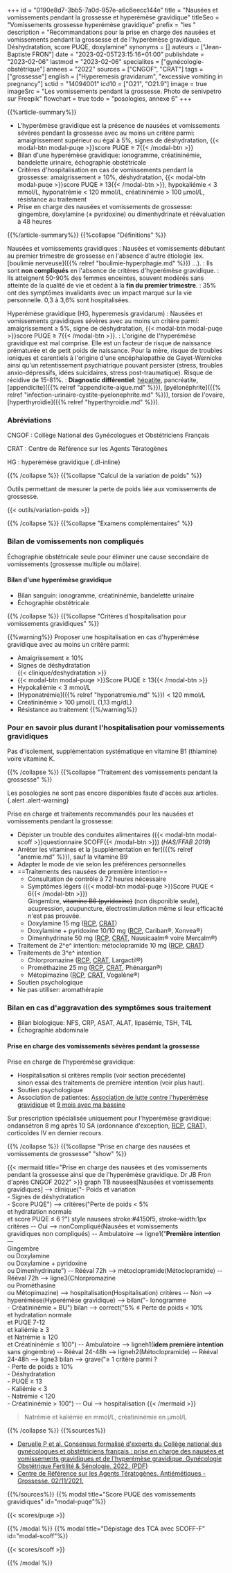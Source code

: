 +++
id = "0190e8d7-3bb5-7a0d-957e-a6c6eecc144e"
title = "Nausées et vomissements pendant la grossesse et hyperémèse gravidique"
titleSeo = "Vomissements grossesse hyperémèse gravidique"
prefix = "les "
description = "Recommandations pour la prise en charge des nausées et vomissements pendant la grossesse et de l'hyperémèse gravidique. Déshydratation, score PUQE, doxylamine"
synonyms = []
auteurs = ["Jean-Baptiste FRON"]
date = "2023-02-05T23:15:16+01:00"
publishdate = "2023-02-06"
lastmod = "2023-02-06"
specialites = ["gynécologie-obstétrique"]
annees = "2022"
sources = ["CNGOF", "CRAT"]
tags = ["grossesse"]
english = ["Hyperemesis gravidarum", "excessive vomiting in pregnancy"]
sctid = "14094001"
icd10 = ["O21", "O21.9"]
image = true
imageSrc = "Les vomissements pendant la grossesse. Photo de senivpetro sur Freepik"
flowchart = true
todo = "posologies, annexe 6"
+++

{{%article-summary%}}

- L'hyperémèse gravidique est la présence de nausées et vomissements sévères pendant la grossesse avec au moins un critère parmi: amaigrissement supérieur ou égal à 5%, signes de déshydratation, {{< modal-btn modal-puqe >}}score PUQE ≥ 7{{< /modal-btn >}}
- Bilan d'une hyperémèse gravidique: ionogramme, créatininémie, bandelette urinaire, échographie obstétricale
- Critères d'hospitalisation en cas de vomissements pendant la grossesse: amaigrissement ≥ 10%, déshydratation, {{< modal-btn modal-puqe >}}score PUQE ≥ 13{{< /modal-btn >}}, hypokaliémie < 3 mmol/L, hyponatrémie < 120 mmol/L, créatininémie > 100 µmol/L, résistance au traitement
- Prise en charge des nausées et vomissements de grossesse: gingembre, doxylamine (± pyridoxine) ou dimenhydrinate et réévaluation à 48 heures

{{%/article-summary%}}
{{%collapse "Définitions" %}}

Nausées et vomissements gravidiques
: Nausées et vomissements débutant au premier trimestre de grossesse en l'absence d'autre étiologie (ex. [boulimie nerveuse]({{% relref "boulimie-hyperphagie.md" %}}) ...).
: Ils sont **non compliqués** en l'absence de critères d'hyperémèse gravidique.
: Ils atteignent 50-90% des femmes enceintes, souvent modérés sans atteinte de la qualité de vie et cèdent à la **fin du premier trimestre**.
: 35% ont des symptômes invalidants avec un impact marqué sur la vie personnelle. 0,3 à 3,6% sont hospitalisées.

Hyperémèse gravidique (HG, hyperemesis gravidarum)
: Nausées et vomissements gravidiques sévères avec au moins un critère parmi: amaigrissement ≥ 5%, signe de déshydratation, {{< modal-btn modal-puqe >}}score PUQE ≥ 7{{< /modal-btn >}}.
: L'origine de l'hyperémèse gravidique est mal comprise. Elle est un facteur de risque de naissance prématurée et de petit poids de naissance. Pour la mère, risque de troubles ioniques et carentiels à l'origine d'une encéphalopathie de Gayet-Wernicke ainsi qu'un retentissement psychiatrique pouvant persister (stress, troubles anxio-dépressifs, idées suicidaires, stress post-traumatique). Risque de récidive de 15-81%.
: **Diagnostic différentiel**: [hépatite](/tags/hepatite/), pancréatite, [appendicite]({{% relref "appendicite-aigue.md" %}}), [pyélonéphrite]({{% relref "infection-urinaire-cystite-pyelonephrite.md" %}}), torsion de l'ovaire, [hyperthyroïdie]({{% relref "hyperthyroidie.md" %}}).

### Abréviations

CNGOF
: Collège National des Gynécologues et Obstétriciens Français

CRAT
: Centre de Référence sur les Agents Tératogènes

HG
: hyperémèse gravidique
{.dl-inline}

{{% /collapse %}}
{{%collapse "Calcul de la variation de poids" %}}

Outils permettant de mesurer la perte de poids liée aux vomissements de grossesse.

{{< outils/variation-poids >}}

{{% /collapse %}}
{{%collapse "Examens complémentaires" %}}

### Bilan de vomissements non compliqués

Échographie obstétricale seule pour éliminer une cause secondaire de vomissements (grossesse multiple ou môlaire).

#### Bilan d'une hyperémèse gravidique

- Bilan sanguin: ionogramme, créatininémie, bandelette urinaire
- Échographie obstétricale

{{% /collapse %}}
{{%collapse "Critères d'hospitalisation pour vomissements gravidiques" %}}

{{%warning%}}
Proposer une hospitalisation en cas d'hyperémèse gravidique avec au moins un critère parmi:

- Amaigrissement ≥ 10%
- Signes de déshydratation  
  {{< clinique/deshydratation >}}
- {{< modal-btn modal-puqe >}}Score PUQE ≥ 13{{< /modal-btn >}}
- Hypokaliémie < 3 mmol/L
- [Hyponatrémie]({{% relref "hyponatremie.md" %}}) < 120 mmol/L
- Créatininémie > 100 µmol/L (1,13 mg/dL)
- Résistance au traitement
{{%/warning%}}

### Pour en savoir plus durant l'hospitalisation pour vomissements gravidiques

Pas d'isolement, supplémentation systématique en vitamine B1 (thiamine) voire vitamine K.

{{% /collapse %}}
{{%collapse "Traitement des vomissements pendant la grossesse" %}}

Les posologies ne sont pas encore disponibles faute d'accès aux articles.
{.alert .alert-warning}

Prise en charge et traitements recommandés pour les nausées et vomissements pendant la grossesse:

- Dépister un trouble des conduites alimentaires ({{< modal-btn modal-scoff >}}questionnaire SCOFF{{< /modal-btn >}}) (*HAS/FFAB 2019*)
- Arrêter les vitamines et la [supplémentation en fer]({{% relref "anemie.md" %}}), sauf la vitamine B9
- Adapter le mode de vie selon les préférences personnelles
- ==Traitements des nausées de première intention==
  - Consultation de contrôle à 72 heures nécessaire
  - Symptômes légers ({{< modal-btn modal-puqe >}}Score PUQE < 6{{< /modal-btn >}})  
    Gingembre, ~~vitamine B6 (pyridoxine)~~ (non disponible seule), acupression, acupuncture, électrostimulation même si leur efficacité n'est pas prouvée.
  - Doxylamine 15 mg ([RCP](https://bdpm.ansm.sante.fr/medicament/64741955/extrait#tab-rcp), [CRAT](https://www.lecrat.fr/3405/))
  - Doxylamine + pyridoxine 10/10 mg ([RCP](https://bdpm.ansm.sante.fr/medicament/61447165/extrait#tab-rcp), Cariban®, Xonvea®)
  - Dimenhydrinate 50 mg ([RCP](https://bdpm.ansm.sante.fr/medicament/60173964/extrait#tab-rcp), [CRAT](https://www.lecrat.fr/3460/), Nausicaalm® voire Mercalm®)
- Traitement de 2^e^ intention: métoclopramide 10 mg ([RCP](https://bdpm.ansm.sante.fr/medicament/63177843/extrait#tab-rcp), [CRAT](https://www.lecrat.fr/3419/))
- Traitements de 3^e^ intention
  - Chlorpromazine ([RCP](https://bdpm.ansm.sante.fr/medicament/65676987/extrait#tab-rcp), [CRAT](https://www.lecrat.fr/3580/), Largactil®)
  - Prométhazine 25 mg ([RCP](https://bdpm.ansm.sante.fr/medicament/69764032/extrait#tab-rcp), [CRAT](https://www.lecrat.fr/3528/), Phénargan®)
  - Métopimazine ([RCP](https://bdpm.ansm.sante.fr/medicament/69503737/extrait#tab-rcp), [CRAT](https://www.lecrat.fr/11549/), Vogalène®)
- Soutien psychologique
- Ne pas utiliser: aromathérapie

### Bilan en cas d'aggravation des symptômes sous traitement

- Bilan biologique: NFS, CRP, ASAT, ALAT, lipasémie, TSH, T4L
- Échographie abdominale

#### Prise en charge des vomissements sévères pendant la grossesse

Prise en charge de l'hyperémèse gravidique:

- Hospitalisation si critères remplis (voir section précédente)  
  sinon essai des traitements de première intention (voir plus haut).
- Soutien psychologique
- Association de patientes: [Association de lutte contre l'hyperémèse gravidique](https://www.associationhg.fr) et [9 mois avec ma bassine](https://www.facebook.com/9moisavecmabassine/)

Sur prescription spécialisée uniquement pour l'hyperémèse gravidique: ondansétron 8 mg après 10 SA (ordonnance d'exception, [RCP](https://bdpm.ansm.sante.fr/medicament/64961378/extrait#tab-rcp), [CRAT](https://www.lecrat.fr/3394/)), corticoïdes IV en dernier recours.

{{% /collapse %}}
{{%collapse "Prise en charge des nausées et vomissements de grossesse" "show" %}}

{{< mermaid title="Prise en charge des nausées et des vomissements pendant la grossesse ainsi que de l'hyperémèse gravidique. Dr JB Fron d'après CNGOF 2022" >}}
graph TB
  nausees[Nausées et vomissements gravidiques] --> clinique("- Poids et variation<br>- Signes de déshydratation<br>- Score PUQE") --> critères("Perte de poids &lt; 5%<br>et hydratation normale<br>et score PUQE ≤ 6 ?")
  style nausees stroke:#4150f5, stroke-width:1px
    critères -- Oui --> nonCompliqué(Nausées et vomissements<br>gravidiques non compliqués) -- Ambulatoire --> ligne1("<b>Première intention</b><br>—<br>Gingembre<br>ou Doxylamine<br>ou Doxylamine + pyridoxine<br>ou Dimenhydrinate") -- Rééval 72h --> métoclopramide(Métoclopramide) -- Rééval 72h --> ligne3(Chlorpromazine<br>ou Prométhasine<br>ou Métopimazine) --> hospitalisation(Hospitalisation)
    critères -- Non --> hyperémèse(Hyperémèse gravidique) --> bilan("- Ionogramme<br>- Créatininémie + BU")
      bilan --> correct("5% ≤ Perte de poids &lt; 10%<br>et hydratation normale<br>et PUQE 7-12<br>et kaliémie ≥ 3<br>et Natrémie ≥ 120<br>et Créatininémie ≤ 100") -- Ambulatoire --> ligneh1(<b>idem première intention</b><br>sans gingembre) -- Rééval 24-48h --> ligneh2(Métoclopramide) -- Rééval 24-48h --> ligne3
      bilan --> grave("≥ 1 critère parmi ?<br>- Perte de poids ≥ 10%<br>- Déshydratation<br>- PUQE ≥ 13<br>- Kaliémie &lt; 3<br>- Natrémie &lt; 120<br>- Créatininémie &gt; 100") -- Oui --> hospitalisation
{{< /mermaid >}}

> Natrémie et kaliémie en mmol/L, créatininémie en µmol/L

{{% /collapse %}}
{{%sources%}}

- [Deruelle P et al. Consensus formalisé d'experts du Collège national des gynécologues et obstétriciens français : prise en charge des nausées et vomissements gravidiques et de l'hyperémèse gravidique. Gynécologie Obstétrique Fertilité & Sénologie. 2022. (PDF)](https://cngof.fr/app/pdf/RPC//RPC%20DU%20CNGOF/Obst%C3%A9trique/Complications%20de%20la%20grossesse/Nausees-et-vomissements-gravidiques%202022-CFE.pdf?x60010)
- [Centre de Référence sur les Agents Tératogènes. Antiémétiques - Grossesse. 02/11/2021.](https://www.lecrat.fr/3593/)

{{%/sources%}}
{{% modal title="Score PUQE des vomissements gravidiques" id="modal-puqe"%}}

{{< scores/puqe >}}

{{% /modal %}}
{{% modal title="Dépistage des TCA avec SCOFF-F" id="modal-scoff"%}}

{{< scores/scoff >}}

{{% /modal %}}
